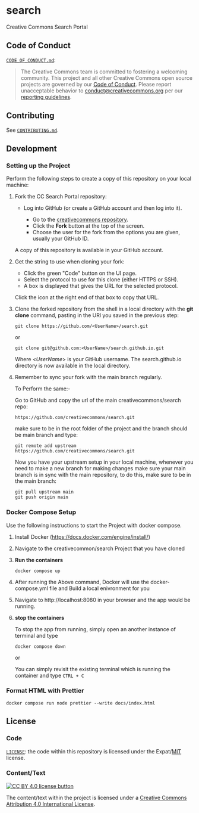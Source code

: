 # search

Creative Commons Search Portal


## Code of Conduct

[`CODE_OF_CONDUCT.md`](CODE_OF_CONDUCT.md):

> The Creative Commons team is committed to fostering a welcoming community.
> This project and all other Creative Commons open source projects are governed
> by our [Code of Conduct][code_of_conduct]. Please report unacceptable
> behavior to [conduct@creativecommons.org](mailto:conduct@creativecommons.org)
> per our [reporting guidelines][reporting_guide].

[code_of_conduct]: https://opensource.creativecommons.org/community/code-of-conduct/
[reporting_guide]: https://opensource.creativecommons.org/community/code-of-conduct/enforcement/


## Contributing

See [`CONTRIBUTING.md`](CONTRIBUTING.md).


## Development


### Setting up the Project

Perform the following steps to create a copy of this repository on your local
machine:

1. Fork the CC Search Portal repository:

   - Log into GitHub (or create a GitHub account and then log into it).

     - Go to the [creativecommons
       repository](https://github.com/creativecommons/search).
     - Click the **Fork** button at the top of the screen.
     - Choose the user for the fork from the options you are given, usually
       your GitHub ID.

    A copy of this repository is available in your GitHub account.

2.  Get the string to use when cloning your fork:

    - Click the green "Code" button on the UI page.
    - Select the protocol to use for this clone (either HTTPS or SSH).
    - A box is displayed that gives the URL for the selected protocol.

    Click the icon at the right end of that box to copy that URL.

3.  Clone the forked repository from the shell in a local directory with the
    **git clone** command, pasting in the URl you saved in the previous step:

    ```shell
    git clone https://github.com/<UserName>/search.git
    ```
    or
    ```shell
    git clone git@github.com:<UserName>/search.github.io.git
    ```

    Where <_UserName_> is your GitHub username. The search.github.io directory
    is now available in the local directory.

4. Remember to sync your fork with the main branch regularly.

    To Perform the same:-

    Go to GitHub and copy the url of the main creativecommons/search repo:

    ```shell
    https://github.com/creativecommons/search.git
    ```

    make sure to be in the root folder of the project and the branch should be
    main branch and type:

    ```shell
    git remote add upstream https://github.com/creativecommons/search.git
    ```

    Now you have your upstream setup in your local machine, whenever you need
    to make a new branch for making changes make sure your main branch is in
    sync with the main repository, to do this, make sure to be in the main
    branch:

    ```shell
    git pull upstream main
    git push origin main
    ```


### Docker Compose Setup

Use the following instructions to start the Project with docker compose.

1. Install Docker (https://docs.docker.com/engine/install/)
2. Navigate to the creativecommon/search Project that you have cloned
3. **Run the containers**

   ```shell
   docker compose up
   ```

4. After running the Above command, Docker will use the docker-compose.yml file
   and Build a local enivronment for you
5. Navigate to http://localhost:8080 in your browser and the app would be
   running.
6. **stop the containers**

   To stop the app from running, simply open an another instance of terminal
   and type

   ```shell
   docker compose down
   ```

   or

   You can simply revisit the existing terminal which is running the container
   and type `CTRL + C`


### Format HTML with Prettier

```shell
docker compose run node prettier --write docs/index.html
```


## License


### Code

[`LICENSE`](LICENSE): the code within this repository is licensed under the
Expat/[MIT][mit] license.

[mit]: http://www.opensource.org/licenses/MIT "The MIT License | Open Source Initiative"


### Content/Text

[![CC BY 4.0 license button][cc-by-png]][cc-by]

The content/text within the project is licensed under a [Creative Commons
Attribution 4.0 International License][cc-by].

[cc-by-png]: https://licensebuttons.net/l/by/4.0/88x31.png#floatleft "CC BY 4.0 license button"
[cc-by]: https://creativecommons.org/licenses/by/4.0/ "Creative Commons Attribution 4.0 International License"
